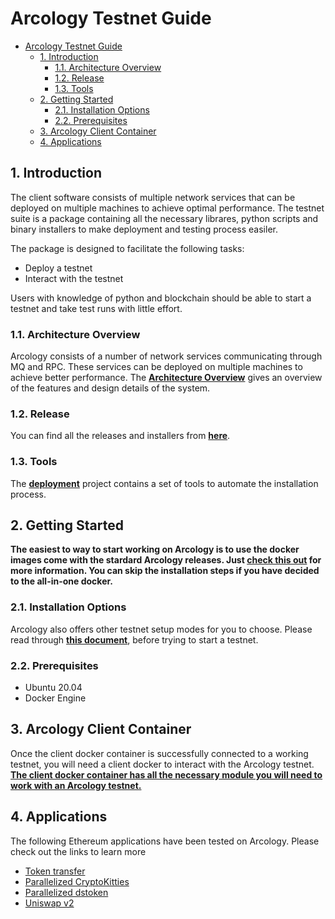 # Arcology Testnet Guide

- [Arcology Testnet Guide](#arcology-testnet-guide)
  - [1. Introduction](#1-introduction)
    - [1.1. Architecture Overview](#11-architecture-overview)
    - [1.2. Release](#12-release)
    - [1.3. Tools](#13-tools)
  - [2. Getting Started](#2-getting-started)
    - [2.1. Installation Options](#21-installation-options)
    - [2.2. Prerequisites](#22-prerequisites)
  - [3. Arcology Client Container](#3-arcology-client-container)
  - [4. Applications](#4-applications)

## 1. Introduction

The client software consists of multiple network services that can be deployed on multiple machines to achieve optimal performance. The testnet suite is a package containing all the necessary librares, python scripts and binary installers to make deployment and testing process easiler.

The package is designed to facilitate the following tasks:

- Deploy a testnet
- Interact with the testnet

Users with knowledge of python and blockchain should be able to start a testnet and take test runs with little effort.

### 1.1. Architecture Overview

Arcology consists of a number of network services communicating through MQ and RPC. These services can be deployed on multiple machines to achieve better performance. The **[Architecture Overview](./arcology-overview/arcology-overview.md)** gives an overview of the features and design details of the system.

### 1.2. Release

You can find all the releases and installers from **[here](https://github.com/arcology-network/benchmarking/releases)**.

### 1.3. Tools

The **[deployment](https://github.com/arcology-network/deployments)** project contains a set of tools to automate the installation process.

## 2. Getting Started

**The easiest to way to start working on Arcology is to use the docker images come with the stardard Arcology releases. Just **[check this out](./testnet-docker-allinone.md)** for more information. You can skip the installation steps if you have decided to the all-in-one docker.**

### 2.1. Installation Options

Arcology also offers other testnet setup modes for you to choose. Please read through **[this document](./installation-comparison.md)**, before trying to start a testnet.

### 2.2. Prerequisites

- Ubuntu 20.04
- Docker Engine

## 3. Arcology Client Container

Once the client docker container is successfully connected to a working testnet, you will need a client docker to interact with the Arcology testnet. **[The client docker container has all the necessary module you will need to work with an Arcology testnet.](./ammolite-client-docker.md)**

## 4. Applications

The following Ethereum applications have been tested on Arcology. Please check out the links to learn more

- [Token transfer](https://github.com/arcology-network/parallel-coin-transfer)
- [Parallelized CryptoKitties](https://github.com/arcology-network/parallel-kitties)
- [Parallelized dstoken](https://github.com/arcology-network/parallel-dstoken)
- [Uniswap v2](https://github.com/arcology-network/uniswap-testing)
  

